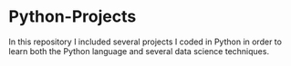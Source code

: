 # Python-Projects
In this repository I included several projects I coded in Python in order to learn both the Python language and several data science techniques.
